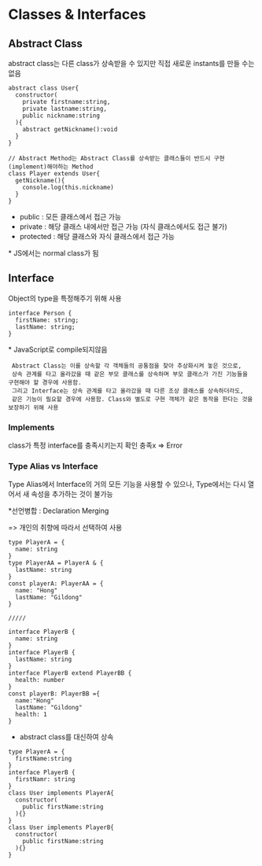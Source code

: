 # Classes & Interfaces

## Abstract Class

abstract class는 다른 class가 상속받을 수 있지만 직접 새로운 instants를 만들 수는 없음

```
abstract class User{
  constructor(
    private firstname:string,
    private lastname:string,
    public nickname:string
  ){
    abstract getNickname():void
  }
}

// Abstract Method는 Abstract Class를 상속받는 클래스들이 반드시 구현(implement)해야하는 Method
class Player extends User{
  getNickname(){
    console.log(this.nickname)
  }
}
```

- public : 모든 클래스에서 접근 가능
- private : 해당 클래스 내에서만 접근 가능 (자식 클래스에서도 접근 불가)
- protected : 해당 클래스와 자식 클래스에서 접근 가능

\* JS에서는 normal class가 됨

## Interface

Object의 type을 특정해주기 위해 사용

```
interface Person {
  firstName: string;
  lastName: string;
}
```

\* JavaScript로 compile되지않음

```
 Abstract Class는 이를 상속할 각 객체들의 공통점을 찾아 추상화시켜 놓은 것으로,
 상속 관계를 타고 올라갔을 때 같은 부모 클래스를 상속하며 부모 클래스가 가진 기능들을 구현해야 할 경우에 사용함.
 그리고 Interface는 상속 관계를 타고 올라갔을 때 다른 조상 클래스를 상속하더라도,
 같은 기능이 필요할 경우에 사용함. Class와 별도로 구현 객체가 같은 동작을 한다는 것을 보장하기 위해 사용
```

### Implements

class가 특정 interface를 충족시키는지 확인
충족x => Error

### Type Alias vs Interface

Type Alias에서 Interface의 거의 모든 기능을 사용할 수 있으나,
Type에서는 다시 열어서 새 속성을 추가하는 것이 불가능

\*선언병합 : Declaration Merging

=> 개인의 취향에 따라서 선택하여 사용

```
type PlayerA = {
  name: string
}
type PlayerAA = PlayerA & {
  lastName: string
}
const playerA: PlayerAA = {
  name: "Hong"
  lastName: "Gildong"
}

/////

interface PlayerB {
  name: string
}
interface PlayerB {
  lastName: string
}
interface PlayerB extend PlayerBB {
  health: number
}
const playerB: PlayerBB ={
  name:"Hong"
  lastName: "Gildong"
  health: 1
}
```

- abstract class를 대신하여 상속

```
type PlayerA = {
  firstName:string
}
interface PlayerB {
  firstNamr: string
}
class User implements PlayerA{
  constructor(
    public firstName:string
  ){}
}
class User implements PlayerB{
  constructor(
    public firstName:string
  ){}
}
```
